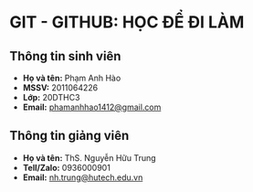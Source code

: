 # GIT - GITHUB: HỌC ĐỂ ĐI LÀM 

## Thông tin sinh viên
- **Họ và tên:** Phạm Anh Hào
- **MSSV:** 2011064226
- **Lớp:** 20DTHC3
- **Email:** phamanhhao1412@gmail.com

## Thông tin giảng viên
- **Họ và tên:** ThS. Nguyễn Hữu Trung
- **Tell/Zalo:** 0936000901
- **Email:** nh.trung@hutech.edu.vn
